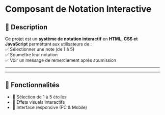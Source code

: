 # Composant de Notation Interactive

## 📌 Description

Ce projet est un **système de notation interactif** en **HTML, CSS et JavaScript** permettant aux utilisateurs de :  
✅ Sélectionner une note (de 1 à 5)  
✅ Soumettre leur notation  
✅ Voir un message de remerciement après soumission

---

---

## 📌 Fonctionnalités

-   🌟 Sélection de 1 à 5 étoiles
-   🎨 Effets visuels interactifs
-   📱 Interface responsive (PC & Mobile)
